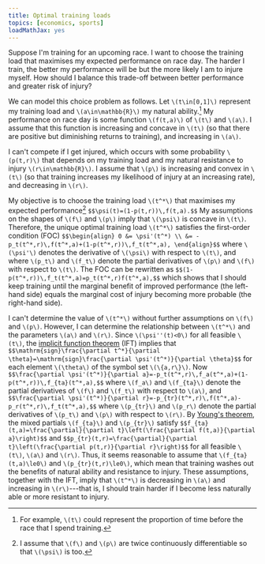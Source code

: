 ```yaml
---
title: Optimal training loads
topics: [economics, sports]
loadMathJax: yes
---
```


Suppose I'm training for an upcoming race.
I want to choose the training load that maximises my expected performance on race day.
The harder I train, the better my performance will be but the more likely I am to injure myself.
How should I balance this trade-off between better performance and greater risk of injury?

We can model this choice problem as follows.
Let `\(t\in[0,1]\)` represent my training load and `\(a\in\mathbb{R}\)` my natural ability.[^t-interpretation]
My performance on race day is some function `\(f(t,a)\)` of `\(t\)` and `\(a\)`.
I assume that this function is increasing and concave in `\(t\)` (so that there are positive but diminishing returns to training), and increasing in `\(a\)`.

[^t-interpretation]: For example, `\(t\)` could represent the proportion of time before the race that I spend training.

I can't compete if I get injured, which occurs with some probability `\(p(t,r)\)` that depends on my training load and my natural resistance to injury `\(r\in\mathbb{R}\)`.
I assume that `\(p\)` is increasing and convex in `\(t\)` (so that training increases my likelihood of injury at an increasing rate), and decreasing in `\(r\)`.

My objective is to choose the training load `\(t^*\)` that maximises my expected performance[^continuity]
`$$\psi(t)=(1-p(t,r))\,f(t,a).$$`
My assumptions on the shapes of `\(f\)` and `\(p\)` imply that `\(\psi\)` is concave in `\(t\)`.
Therefore, the unique optimal training load `\(t^*\)` satisfies the first-order condition (FOC)
`$$\begin{align}
0
&= \psi'(t^*) \\
&= -p_t(t^*,r)\,f(t^*,a)+(1-p(t^*,r))\,f_t(t^*,a),
\end{align}$$`
where `\(\psi'\)` denotes the derivative of `\(\psi\)` with respect to `\(t\)`, and
where `\(p_t\)` and `\(f_t\)` denote the partial derivatives of `\(p\)` and `\(f\)` with respect to `\(t\)`.
The FOC can be rewritten as
`$$(1-p(t^*,r))\,f_t(t^*,a)=p_t(t^*,r)f(t^*,a),$$`
which shows that I should keep training until the marginal benefit of improved performance (the left-hand side) equals the marginal cost of injury becoming more probable (the right-hand side).

[^continuity]: I assume that `\(f\)` and `\(p\)` are twice continuously differentiable so that `\(\psi\)` is too.

I can't determine the value of `\(t^*\)` without further assumptions on `\(f\)` and `\(p\)`.
However, I can determine the relationship between `\(t^*\)` and the parameters `\(a\)` and `\(r\)`.
Since `\(\psi''(t)<0\)` for all feasible `\(t\)`, the [implicit function theorem](https://en.wikipedia.org/wiki/Implicit_function_theorem) (IFT) implies that
`$$\mathrm{sign}\frac{\partial t^*}{\partial \theta}=\mathrm{sign}\frac{\partial \psi'(t^*)}{\partial \theta}$$`
for each element `\(\theta\)` of the symbol set `\(\{a,r\}\)`.
Now
`$$\frac{\partial \psi'(t^*)}{\partial a}=-p_t(t^*,r)\,f_a(t^*,a)+(1-p(t^*,r))\,f_{ta}(t^*,a),$$`
where `\(f_a\)` and `\(f_{ta}\)` denote the partial derivatives of `\(f\)` and `\(f_t\)` with respect to `\(a\)`, and
`$$\frac{\partial \psi'(t^*)}{\partial r}=-p_{tr}(t^*,r)\,f(t^*,a)-p_r(t^*,r)\,f_t(t^*,a),$$`
where `\(p_{tr}\)` and `\(p_r\)` denote the partial derivatives of `\(p_t\)` and `\(p\)` with respect to `\(r\)`.
By [Young's theorem](https://en.wikipedia.org/wiki/Symmetry_of_second_derivatives), the mixed partials `\(f_{ta}\)` and `\(p_{tr}\)` satisfy
`$$f_{ta}(t,a)=\frac{\partial}{\partial t}\left(\frac{\partial f(t,a)}{\partial a}\right)$$`
and
`$$p_{tr}(t,r)=\frac{\partial}{\partial t}\left(\frac{\partial p(t,r)}{\partial r}\right)$$`
for all feasible `\(t\)`, `\(a\)` and `\(r\)`.
Thus, it seems reasonable to assume that `\(f_{ta}(t,a)\le0\)` and `\(p_{tr}(t,r)\le0\)`, which mean that training washes out the benefits of natural ability and resistance to injury.
These assumptions, together with the IFT, imply that `\(t^*\)` is decreasing in `\(a\)` and increasing in `\(r\)`---that is, I should train harder if I become less naturally able or more resistant to injury.
